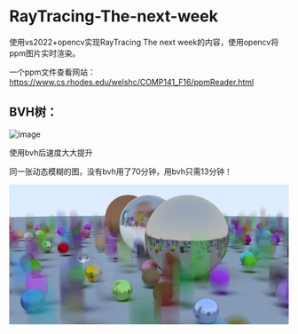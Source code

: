 # RayTracing-The-next-week

使用vs2022+opencv实现RayTracing The next week的内容，使用opencv将ppm图片实时渲染。

一个ppm文件查看网站：https://www.cs.rhodes.edu/welshc/COMP141_F16/ppmReader.html

## BVH树：

![image](https://github.com/user-attachments/assets/b25d770e-5c44-4b00-9a00-c954f7081b16)

使用bvh后速度大大提升

同一张动态模糊的图，没有bvh用了70分钟，用bvh只需13分钟！

![bvh.png](./RayTracing_1/output/moving_bvh.png)
